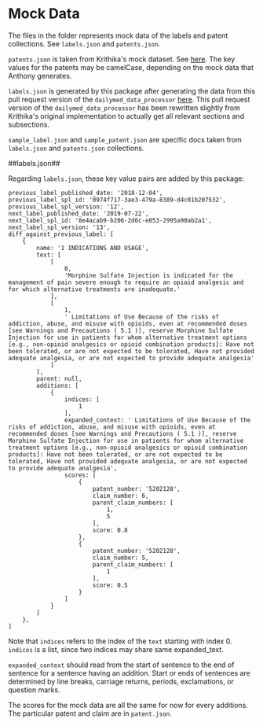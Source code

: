 
# Mock Data

The files in the folder represents mock data of the labels and patent collections.  See `labels.json` and `patents.json`.

`patents.json` is taken from Krithika's mock dataset.  See [here](https://github.com/pharmaDB/etl_pipeline/tree/main/testdata).  The key values for the patents may be camelCase, depending on the mock data that Anthony generates.

`labels.json` is generated by this package after generating the data from this pull request version of the `dailymed_data_processor` [here](https://github.com/pharmaDB/dailymed_data_processor/pull/9).  This pull request version of the `dailymed_data_processor` has been rewritten slightly from Krithika's original implementation to actually get all relevant sections and subsections.

`sample_label.json` and `sample_patent.json` are specific docs taken from `labels.json` and `patents.json` collections.

##labels.json##

Regarding `labels.json`, these key value pairs are added by this package:

```
previous_label_published_date: '2018-12-04',
previous_label_spl_id: '0974f717-3ae3-479a-8389-d4c01b207532',
previous_label_spl_version: '12',
next_label_published_date: '2019-07-22',
next_label_spl_id: '8e4acab9-b206-2d6c-e053-2995a90ab2a1',
next_label_spl_version: '13',
diff_against_previous_label: [
    {
        name: '1 INDICATIONS AND USAGE',
        text: [
            [
                0,
                'Morphine Sulfate Injection is indicated for the management of pain severe enough to require an opioid analgesic and for which alternative treatments are inadequate.'
            ],
            [
                1,
                ' Limitations of Use Because of the risks of addiction, abuse, and misuse with opioids, even at recommended doses [see Warnings and Precautions ( 5.1 )], reserve Morphine Sulfate Injection for use in patients for whom alternative treatment options [e.g., non-opioid analgesics or opioid combination products]: Have not been tolerated, or are not expected to be tolerated, Have not provided adequate analgesia, or are not expected to provide adequate analgesia'
            ]
        ],
        parent: null,
        additions: [
            {
                indices: [
                    1
                ],
                expanded_context: ' Limitations of Use Because of the risks of addiction, abuse, and misuse with opioids, even at recommended doses [see Warnings and Precautions ( 5.1 )], reserve Morphine Sulfate Injection for use in patients for whom alternative treatment options [e.g., non-opioid analgesics or opioid combination products]: Have not been tolerated, or are not expected to be tolerated, Have not provided adequate analgesia, or are not expected to provide adequate analgesia',
                scores: [
                    {
                        patent_number: '5202128',
                        claim_number: 6,
                        parent_claim_numbers: [
                            1,
                            5
                        ],
                        score: 0.8
                    },
                    {
                        patent_number: '5202128',
                        claim_number: 5,
                        parent_claim_numbers: [
                            1
                        ],
                        score: 0.5
                    }
                ]
            }
        ]
    },
]
```

Note that `indices` refers to the index of the `text` starting with index 0.  `indices` is a list, since two indices may share same expanded_text.

`expanded_context` should read from the start of sentence to the end of sentence for a sentence having an addition.  Start or ends of sentences are determined by line breaks, carriage returns, periods, exclamations, or question marks.

The scores for the mock data are all the same for now for every additions.  The particular patent and claim are in `patent.json`.